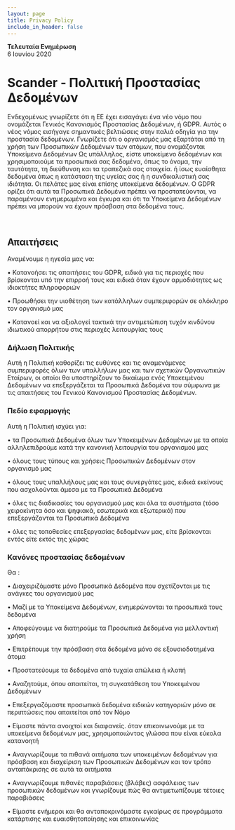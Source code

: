 ```yaml
---
layout: page
title: Privacy Policy
include_in_header: false
---
```


**Τελευταία Ενημέρωση**  
6 Ιουνίου 2020

# Scander - Πολιτική Προστασίας Δεδομένων
Ενδεχομένως γνωρίζετε ότι η ΕΕ έχει εισαγάγει ένα νέο νόμο που ονομάζεται Γενικός Κανονισμός Προστασίας Δεδομένων, ή GDPR. Αυτός ο νέος νόμος εισήγαγε σημαντικές βελτιώσεις στην παλιά οδηγία για την προστασία δεδομένων. Γνωρίζετε ότι ο οργανισμός μας εξαρτάται από τη χρήση των Προσωπικών Δεδομένων των ατόμων, που ονομάζονται Υποκείμενα Δεδομένων
Ως υπάλληλος, είστε υποκείμενο δεδομένων και χρησιμοποιούμε τα προσωπικά σας δεδομένα, όπως το όνομα, την ταυτότητα, τη διεύθυνση και τα τραπεζικά σας στοιχεία. ή ίσως ευαίσθητα δεδομένα όπως η κατάσταση της υγείας σας ή η συνδικαλιστική σας ιδιότητα. Οι πελάτες μας είναι επίσης υποκείμενα δεδομένων. Ο GDPR ορίζει ότι αυτά τα Προσωπικά Δεδομένα πρέπει να προστατεύονται, να παραμένουν ενημερωμένα και έγκυρα και ότι τα Υποκείμενα Δεδομένων πρέπει να μπορούν να έχουν πρόσβαση στα δεδομένα τους.

<br>

## Απαιτήσεις
Αναμένουμε η ηγεσία μας να:

• Κατανοήσει τις απαιτήσεις του GDPR, ειδικά για τις περιοχές που βρίσκονται υπό την επιρροή τους και ειδικά όταν έχουν αρμοδιότητες ως   ιδιοκτήτες πληροφοριών

• Προωθήσει την υιοθέτηση των κατάλληλων συμπεριφορών σε ολόκληρο τον οργανισμό μας

• Κατανοεί και να αξιολογεί τακτικά την αντιμετώπιση τυχόν κινδύνου ιδιωτικού απορρήτου στις περιοχές λειτουργίας τους


### Δήλωση Πολιτικής
Αυτή η Πολιτική καθορίζει τις ευθύνες και τις αναμενόμενες συμπεριφορές όλων των υπαλλήλων μας και των σχετικών Οργανωτικών Εταίρων, οι οποίοι θα υποστηρίζουν το δικαίωμα ενός Υποκειμένου Δεδομένων να επεξεργάζεται τα Προσωπικά Δεδομένα του σύμφωνα με τις απαιτήσεις του Γενικού Κανονισμού Προστασίας Δεδομένων.

### Πεδίο εφαρμογής
Αυτή η Πολιτική ισχύει για:

• τα Προσωπικά Δεδομένα όλων των Υποκειμένων Δεδομένων με τα οποία αλληλεπιδρούμε κατά την κανονική λειτουργία του οργανισμού μας

• όλους τους τύπους και χρήσεις Προσωπικών Δεδομένων στον οργανισμό μας

• όλους τους υπαλλήλους μας και τους συνεργάτες μας, ειδικά εκείνους που ασχολούνται άμεσα με τα Προσωπικά Δεδομένα

• όλες τις διαδικασίες του οργανισμού μας και όλα τα συστήματα (τόσο χειροκίνητα όσο και ψηφιακά, εσωτερικά και εξωτερικά) που             επεξεργάζονται τα Προσωπικά Δεδομένα

• όλες τις τοποθεσίες επεξεργασίας δεδομένων μας, είτε βρίσκονται εντός είτε εκτός της χώρας


### Κανόνες προστασίας δεδομένων
Θα :

• Διαχειριζόμαστε μόνο Προσωπικά Δεδομένα που σχετίζονται με τις ανάγκες του οργανισμού μας

• Μαζί με τα Υποκείμενα Δεδομένων, ενημερώνονται  τα προσωπικά τους δεδομένα

• Αποφεύγουμε να διατηρούμε τα Προσωπικά Δεδομένα για μελλοντική χρήση

• Επιτρέπουμε την πρόσβαση στα δεδομένα μόνο σε εξουσιοδοτημένα άτομα

• Προστατεύουμε τα δεδομένα από τυχαία απώλεια ή κλοπή

• Αναζητούμε, όπου απαιτείται, τη συγκατάθεση του Υποκειμένου Δεδομένων

• Επεξεργαζόμαστε προσωπικά δεδομένα ειδικών κατηγοριών μόνο σε περιπτώσεις που απαιτείται από τον Νόμο

• Είμαστε πάντα ανοιχτοί και διαφανείς. όταν επικοινωνούμε με τα υποκείμενα δεδομένων μας, χρησιμοποιώντας γλώσσα που είναι εύκολα         κατανοητή

• Αναγνωρίζουμε τα πιθανά αιτήματα των υποκειμένων δεδομένων για πρόσβαση και διαχείριση των Προσωπικών Δεδομένων και τον τρόπο           ανταπόκρισης σε αυτά τα αιτήματα

• Αναγνωρίζουμε πιθανές παραβιάσεις (βλάβες) ασφάλειας των προσωπικών δεδομένων και γνωρίζουμε πώς θα αντιμετωπίζουμε τέτοιες             παραβιάσεις

• Είμαστε ενήμεροι και θα ανταποκρινόμαστε εγκαίρως σε προγράμματα κατάρτισης και ευαισθητοποίησης και επικοινωνίας

<br>

